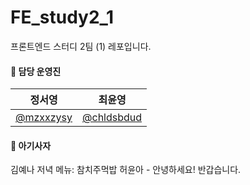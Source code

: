 # FE_study2_1

프론트엔드 스터디 2팀 (1) 레포입니다.

#### 🦁 담당 운영진

| 정서영                                   | 최윤영                                     |
| ---------------------------------------- | ------------------------------------------ |
| [@mzxxzysy](https://github.com/mzxxzysy) | [@chldsbdud](https://github.com/chldsbdud) |

#### 🦁 아기사자

김예나
저녁 메뉴: 참치주먹밥
허윤아 - 안녕하세요!
반갑습니다.